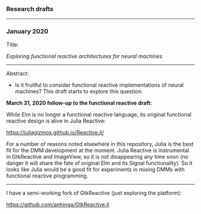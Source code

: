 ### Research drafts

---

### January 2020

Title:

_Exploring functional reactive architectures for neural machines_

---

Abstract:
  * Is it fruitful to consider functional reactive implementations of neural machines?
    This draft starts to explore this question.

**March 31, 2020 follow-up to the functional reactive draft:**

While Elm is no longer a functional reactive language, its original functional reactive design
is alive in Julia Reactive:

https://juliagizmos.github.io/Reactive.jl/

For a number of reasons noted elsewhere in this repository, Julia is the best fit for the DMM development at the moment.
Julia Reactive is instrumental in GtkReactive and ImageView, so it is not disappearing any time soon
(no danger it will share the fate of original Elm and its Signal functionality). So it looks like
Julia would be a good fit for experiments in mixing DMMs with functional reactive programming.

---

I have a semi-working fork of GtkReactive (just exploring the platform):

https://github.com/anhinga/GtkReactive.jl
